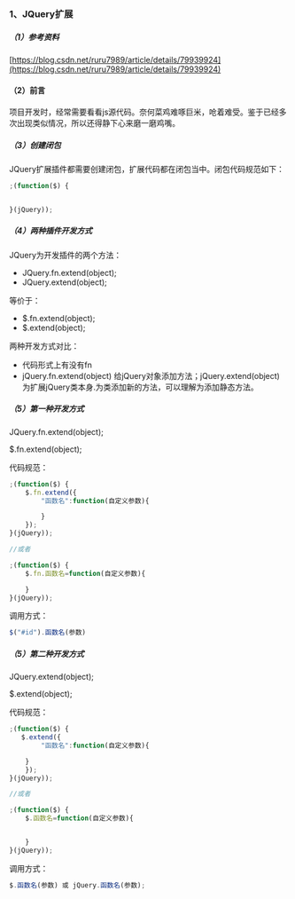 ### 1、JQuery扩展

##### （1）参考资料

[https://blog.csdn.net/ruru7989/article/details/79939924](https://blog.csdn.net/ruru7989/article/details/79939924)

#### （2）前言

项目开发时，经常需要看看js源代码。奈何菜鸡难啄巨米，呛着难受。鉴于已经多次出现类似情况，所以还得静下心来磨一磨鸡嘴。

##### （3）创建闭包

JQuery扩展插件都需要创建闭包，扩展代码都在闭包当中。闭包代码规范如下：

```js
;(function($) {


}(jQuery));
```

##### （4）两种插件开发方式

JQuery为开发插件的两个方法：

* JQuery.fn.extend\(object\);
* JQuery.extend\(object\);

等价于：

* $.fn.extend\(object\);
* $.extend\(object\);

两种开发方式对比：

* 代码形式上有没有fn
* jQuery.fn.extend\(object\) 给jQuery对象添加方法；jQuery.extend\(object\) 为扩展jQuery类本身.为类添加新的方法，可以理解为添加静态方法。

##### （5）第一种开发方式

JQuery.fn.extend\(object\);

$.fn.extend\(object\);

代码规范：

```js
;(function($) {
    $.fn.extend({
        "函数名":function(自定义参数){

        }
    });
}(jQuery));

//或者

;(function($) {
    $.fn.函数名=function(自定义参数){

    }
}(jQuery));
```

调用方式：

```js
$("#id").函数名(参数)
```

##### （5）第二种开发方式

JQuery.extend\(object\);

$.extend\(object\);

代码规范：

```js
;(function($) {
   $.extend({
        "函数名":function(自定义参数){

    }
    });
}(jQuery));

//或者

;(function($) {
    $.函数名=function(自定义参数){


    }
}(jQuery));
```

调用方式：

```js
$.函数名(参数) 或 jQuery.函数名(参数);
```



